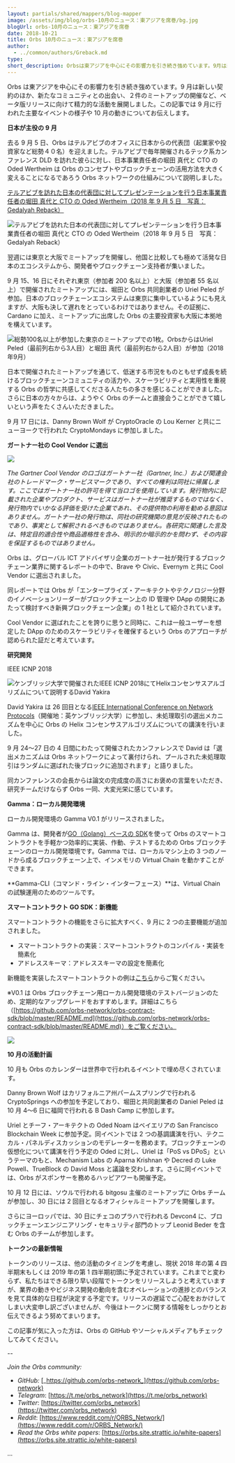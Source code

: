 ```yaml
---
layout: partials/shared/mappers/blog-mapper
image: /assets/img/blog/orbs-10月のニュース：東アジアを席巻/bg.jpg
blogUrl: orbs-10月のニュース：東アジアを席巻
date: 2018-10-21
title: Orbs 10月のニュース：東アジアを席巻
author:
  - ../common/authors/Greback.md
type:
short_description: Orbsは東アジアを中心にその影響力を引き続き強めています。9月は新しい契約のほか、新たなコミュニティとの出会い、２件のミートアップの開催など、ベータ版リリースに向けて精力的な活動を展開しました。この記事では9月に行われた主要なイベントの様子や10月の動きについてお伝えします。
---
```


Orbs は東アジアを中心にその影響力を引き続き強めています。9 月は新しい契約のほか、新たなコミュニティとの出会い、２件のミートアップの開催など、ベータ版リリースに向けて精力的な活動を展開しました。この記事では 9 月に行われた主要なイベントの様子や 10 月の動きについてお伝えします。

**日本が主役の 9 月**

去る 9 月 5 日、Orbs はテルアビブのオフィスに日本からの代表団（起業家や投資家など総勢４０名）を迎えました。テルアビブで毎年開催されるテック系カンファレンス DLD を訪れた彼らに対し、日本事業責任者の堀田 真代と CTO の Oded Wertheim は Orbs のコンセプトやブロックチェーンの活用方法を大きく変えることになるであろう Orbs ネットワークの仕組みについて説明しました。

[テルアビブを訪れた日本の代表団に対してプレゼンテーションを行う日本事業責任者の堀田 真代と CTO の Oded Wertheim（2018 年 9 月 5 日　写真：Gedalyah Reback）](/assets/img/blog/orbs-10月のニュース：東アジアを席巻/1_Wn1YewUc56f9_r5Fef-oFg.jpeg)

![テルアビブを訪れた日本の代表団に対してプレゼンテーションを行う日本事業責任者の堀田 真代と CTO の Oded Wertheim（2018 年 9 月 5 日　写真：Gedalyah Reback）](/assets/img/blog/orbs-10月のニュース：東アジアを席巻/1_2F3vxuLCVy7ZIpPf0Uilcw.png)

翌週には東京と大阪でミートアップを開催し、他国と比較しても極めて活発な日本のエコシステムから、開発者やブロックチェーン支持者が集いました。

9 月 15、16 日にそれぞれ東京（参加者 200 名以上）と大阪（参加者 55 名以上）で開催されたミートアップには、堀田と Orbs 共同創業者の Uriel Peled が参加。日本のブロックチェーンエコシステムは東京に集中しているようにも見えますが、大阪も決して遅れをとっているわけではありません。その証拠に、Cardano に加え、ミートアップに出席した Orbs の主要投資家も大阪に本拠地を構えています。

![総勢100名以上が参加した東京のミートアップでの1枚。OrbsからはUriel Peled（最前列右から3人目）と堀田 真代（最前列右から2人目）が参加（2018年9月）](/assets/img/blog/orbs-10月のニュース：東アジアを席巻/1_hjsaJea2nVDyIeMwp38Wdw.jpeg)

日本で開催されたミートアップを通じて、低迷する市況をものともせず成長を続けるブロックチェーンコミュニティの活力や、スケーラビリティと実用性を重視する Orbs の哲学に共感してくださる人たちの多さを感じることができました。さらに日本の方々からは、ようやく Orbs のチームと直接会うことができて嬉しいという声をたくさんいただきました。

9 月 17 日には、Danny Brown Wolf が CryptoOracle の Lou Kerner と共にニューヨークで行われた CryptoMondays に参加しました。

**ガートナー社の Cool Vendor に選出**

![](/assets/img/blog/orbs-10月のニュース：東アジアを席巻/1_r6a3DZrY7HtxPsAykAmBkA.png)

_The Gartner Cool Vendor のロゴはガートナー社（Gartner, Inc.）および関連会社のトレードマーク・サービスマークであり、すべての権利は同社に帰属します。ここではガートナー社の許可を得て当ロゴを使用しています。発行物内に記載された企業やプロダクト、サービスはガートナー社が推奨するものではなく、発行物内でいかなる評価を受けた企業であれ、その提供物の利用を勧める意図はありません。ガートナー社の発行物は、同社の研究機関の意見が反映されたものであり、事実として解釈されるべきものではありません。各研究に関連した言及は、特定目的適合性や商品適格性を含み、明示的か暗示的かを問わず、その内容を保証するものではありません。_

Orbs は、グローバル ICT アドバイザリ企業のガートナー社が発行するブロックチェーン業界に関するレポートの中で、Brave や Civic、Evernym と共に Cool Vendor に選出されました。

同レポートでは Orbs が「エンタープライズ・アーキテクトやテクノロジー分野のイノベーションリーダーがブロックチェーン上の ID 管理や DApp の開発にあたって検討すべき新興ブロックチェーン企業」の 1 社として紹介されています。

Cool Vendor に選ばれたことを誇りに思うと同時に、これは一般ユーザーを想定した DApp のためのスケーラビリティを確保するという Orbs のアプローチが認められた証だと考えています。

**研究開発**

IEEE ICNP 2018

![ケンブリッジ大学で開催されたIEEE ICNP 2018にてHelixコンセンサスアルゴリズムについて説明するDavid Yakira](/assets/img/blog/orbs-10月のニュース：東アジアを席巻/1_7OlJoP7aQr9U5IZKZURCQw.jpeg)

David Yakira は 26 回目となる[IEEE International Conference on Network Protocols](http://icnp18.cs.ucr.edu/)（開催地：英ケンブリッジ大学）に参加し、未処理取引の選出メカニズムを中心に Orbs の Helix コンセンサスアルゴリズムについての講演を行いました。

9 月 24〜27 日の 4 日間にわたって開催されたカンファレンスで David は「選出メカニズムは Orbs ネットワークによって裏付けられ、プールされた未処理取引はランダムに選ばれた後ブロックに追加されます」と語りました。

同カンファレンスの会長からは論文の完成度の高さにお褒めの言葉をいただき、研究チームだけならず Orbs 一同、大変光栄に感じています。

**Gamma：ローカル開発環境**

ローカル開発環境の Gamma V0.1 がリリースされました。

Gamma は、開発者が[GO（Golang）ベースの SDK](https://github.com/orbs-network/orbs-contract-sdk)を使って Orbs のスマートコントラクトを手軽かつ効率的に実装、作動、テストするための Orbs ブロックチェーンのローカル開発環境です。Gamma では、ローカルマシン上の 3 つのノードから成るブロックチェーン上で、インメモリの Virtual Chain を動かすことができます。

**Gamma-CLI（コマンド・ライン・インターフェース）**は、Virtual Chain の試験運用のためのツールです。

**スマートコントラクト GO SDK：新機能**

スマートコントラクトの機能をさらに拡大すべく、9 月に 2 つの主要機能が追加されました。

- スマートコントラクトの実装：スマートコントラクトのコンパイル・実装を簡素化
- アドレススキーマ：アドレススキーマの設定を簡素化

新機能を実装したスマートコントラクトの例は[こちら](https://github.com/orbs-network/orbs-contract-sdk/tree/master/go/examples)からご覧ください。

※V0.1 は Orbs ブロックチェーン用ローカル開発環境のテストバージョンのため、定期的なアップグレードをおすすめします。詳細はこちら（[https://github.com/orbs-network/orbs-contract-sdk/blob/master/README.md](https://github.com/orbs-network/orbs-contract-sdk/blob/master/README.md)）をご覧ください。

![](/assets/img/blog/orbs-10月のニュース：東アジアを席巻/1_VDx3Hoh9WpS7s1xLB9c4mQ.png)

**10 月の活動計画**

10 月も Orbs のカレンダーは世界中で行われるイベントで埋め尽くされています。

Danny Brown Wolf はカリフォルニア州パームスプリングで行われる CryptoSprings への参加を予定しており、堀田と共同創業者の Daniel Peled は 10 月 4〜6 日に福岡で行われる B Dash Camp に参加します。

Uriel とチーフ・アーキテクトの Oded Noam はベイエリアの San Francisco Blockchain Week に参加予定。同イベントでは 2 つの基調講演を行い、テクニカル・パネルディスカッションのモデレーターを務めます。ブロックチェーンの仮想化について講演を行う予定の Oded に対し、Uriel は「PoS vs DPoS」というテーマのもと、Mechanism Labs の Aparna Krishnan や Decred の Luke Powell、TrueBlock の David Moss と議論を交わします。さらに同イベントでは、Orbs がスポンサーを務めるハッピアワーも開催予定。

10 月 12 日には、ソウルで行われる bitgosu 主催のミートアップに Orbs チームが参加し、30 日には 2 回目となるオフィシャルミートアップを開催します。

さらにヨーロッパでは、30 日にチェコのプラハで行われる Devcon4 に、ブロックチェーンエンジニアリング・セキュリティ部門のトップ Leonid Beder を含む Orbs のチームが参加します。

**トークンの最新情報**

トークンのリリースは、他の活動のタイミングを考慮し、現状 2018 年の第 4 四半期末もしくは 2019 年の第 1 四半期初頭に予定されています。これまでと変わらず、私たちはできる限り早い段階でトークンをリリースしようと考えていますが、業界の動きやビジネス開発の動向を含むオペレーションの進捗とのバランスを見て具体的な日程が決定する予定です。リリースの遅延でご心配をおかけしてしまい大変申し訳ございませんが、今後はトークンに関する情報をしっかりとお伝えできるよう努めてまいります。

この記事が気に入った方は、Orbs の GitHub やソーシャルメディアもチェックしてみてください。

\--

_Join the Orbs community:_

- _GitHub:_ [_https://github.com/orbs-network_](https://github.com/orbs-network)
- _Telegram_: [https://t.me/orbs_network](https://t.me/orbs_network)
- _Twitter_: [https://twitter.com/orbs_network](https://twitter.com/orbs_network)
- _Reddit_: [https://www.reddit.com/r/ORBS_Network/](https://www.reddit.com/r/ORBS_Network/)
- _Read the Orbs white papers_: [https://orbs.site.strattic.io/white-papers](https://orbs.site.strattic.io/white-papers)

...
